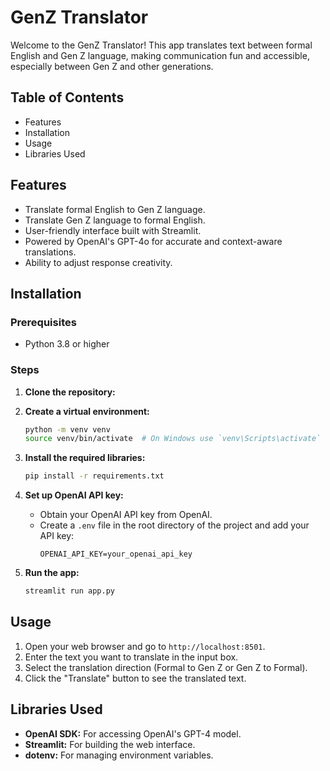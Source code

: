 # GenZ Translator

Welcome to the GenZ Translator! This app translates text between formal English and Gen Z language, making communication fun and accessible, especially between Gen Z and other generations.

## Table of Contents
- Features
- Installation
- Usage
- Libraries Used

## Features
- Translate formal English to Gen Z language.
- Translate Gen Z language to formal English.
- User-friendly interface built with Streamlit.
- Powered by OpenAI's GPT-4o for accurate and context-aware translations.
- Ability to adjust response creativity.

## Installation

### Prerequisites
- Python 3.8 or higher

### Steps
1. **Clone the repository:**

2. **Create a virtual environment:**
    ```bash
    python -m venv venv
    source venv/bin/activate  # On Windows use `venv\Scripts\activate`
    ```

3. **Install the required libraries:**
    ```bash
    pip install -r requirements.txt
    ```

4. **Set up OpenAI API key:**
    - Obtain your OpenAI API key from OpenAI.
    - Create a `.env` file in the root directory of the project and add your API key:
      ```plaintext
      OPENAI_API_KEY=your_openai_api_key
      ```

5. **Run the app:**
    ```bash
    streamlit run app.py
    ```

## Usage
1. Open your web browser and go to `http://localhost:8501`.
2. Enter the text you want to translate in the input box.
3. Select the translation direction (Formal to Gen Z or Gen Z to Formal).
4. Click the "Translate" button to see the translated text.

## Libraries Used
- **OpenAI SDK:** For accessing OpenAI's GPT-4 model.
- **Streamlit:** For building the web interface.
- **dotenv:** For managing environment variables.
